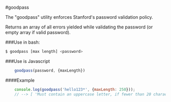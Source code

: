 #goodpass

The "goodpass" utility enforces Stanford's password validation policy.

Returns an array of all errors yielded while validating the password (or empty array if valid password).

###Use in bash:
```bash
$ goodpass [max length] <password>
```

###Use is Javascript

```javascript
	goodpass(password, {maxLength})
```

####Example
```javascript
	console.log(goodpass('hello123*', {maxLength: 250}));
	// --> [ 'Must contain an uppercase letter, if fewer than 20 characters.' ]
```
